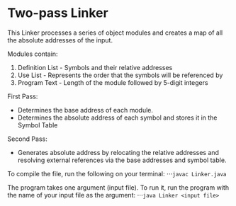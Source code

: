 # Two-pass Linker

This Linker processes a series of object modules and creates a map of all the absolute addresses of the input. 

Modules contain:
1. Definition List - Symbols and their relative addresses
2. Use List - Represents the order that the symbols will be referenced by
3. Program Text - Length of the module followed by 5-digit integers 

First Pass:
- Determines the base address of each module.
- Determines the absolute address of each symbol and stores it in the Symbol Table

Second Pass:
- Generates absolute address by relocating the relative addresses and resolving external references via the base addresses and symbol table.


To compile the file, run the following on your terminal:
⋅⋅⋅```javac Linker.java```

The program takes one argument (input file). To run it, run the program with the name of your input file as the argument:
⋅⋅⋅```java Linker <input file>```
